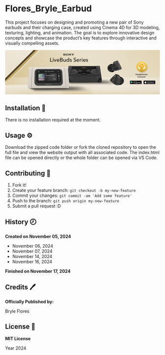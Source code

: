 # Flores_Bryle_Earbud
This project focuses on designing and promoting a new pair of Sony earbuds and their charging case, created using Cinema 4D for 3D modeling, texturing, lighting, and animation. The goal is to explore innovative design concepts and showcase the product’s key features through interactive and visually compelling assets.

![Sony Earbud Readme Photo](/images/sony_earbud_readme.jpg)

## Installation :wrench:

There is no installation required at the moment.

## Usage :gear:

Download the zipped code folder or fork the cloned repository to open the full file and view the website output with all associated code. The index.html file can be opened directly or the whole folder can be opened via VS Code.

## Contributing :bookmark:

1. Fork it!
2. Create your feature branch: `git checkout -b my-new-feature`
3. Commit your changes: `git commit -am 'Add some feature'`
4. Push to the branch: `git push origin my-new-feature`
5. Submit a pull request :D

## History :clock8:

**Created on November 05, 2024**

- November 06, 2024
- November 07, 2024
- November 14, 2024
- November 16, 2024

**Finished on November 17, 2024**

## Credits :pen:

**Officially Published by:**

Bryle Flores  

## License :page_facing_up:

**MIT License**

Year 2024
